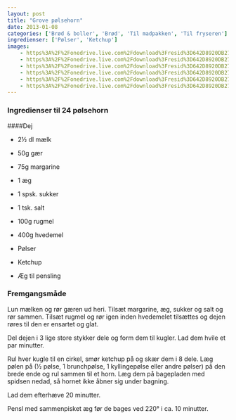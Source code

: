 ```yaml
---
layout: post
title: "Grove pølsehorn"
date: 2013-01-08
categories: ['Brød & boller', 'Brød', 'Til madpakken', 'Til fryseren']
ingredienser: ['Pølser', 'Ketchup']
images:
    - https%3A%2F%2Fonedrive.live.com%2Fdownload%3Fresid%3D642D8920DB2784EE!169685
    - https%3A%2F%2Fonedrive.live.com%2Fdownload%3Fresid%3D642D8920DB2784EE!125808
    - https%3A%2F%2Fonedrive.live.com%2Fdownload%3Fresid%3D642D8920DB2784EE!125811
    - https%3A%2F%2Fonedrive.live.com%2Fdownload%3Fresid%3D642D8920DB2784EE!169684
    - https%3A%2F%2Fonedrive.live.com%2Fdownload%3Fresid%3D642D8920DB2784EE!125810
    - https%3A%2F%2Fonedrive.live.com%2Fdownload%3Fresid%3D642D8920DB2784EE!125806
---
```


### Ingredienser til 24 pølsehorn
####Dej
-   2½ dl mælk 
-   50g gær 
-   75g margarine 
-   1 æg 
-   1 spsk. sukker 
-   1 tsk. salt 
-   100g rugmel 
-   400g hvedemel

-   Pølser 
-   Ketchup
-   Æg til pensling

### Fremgangsmåde
Lun mælken og rør gæren ud heri. Tilsæt margarine, æg, sukker og salt og rør sammen. Tilsæt rugmel og rør igen inden hvedemelet tilsættes og dejen røres til den er ensartet og glat.

Del dejen i 3 lige store stykker dele og form dem til kugler. Lad dem hvile et par minutter.

Rul hver kugle til en cirkel, smør ketchup på og skær dem i 8 dele. Læg pølen på (½ pølse, 1 brunchpølse, 1 kyllingepølse eller andre pølser) på den brede ende og rul sammen til et horn. Læg dem på bagepladen med spidsen nedad, så hornet ikke åbner sig under bagning. 

Lad dem efterhæve 20 minutter.

Pensl med sammenpisket æg før de bages ved 220&deg; i ca. 10 minutter.
